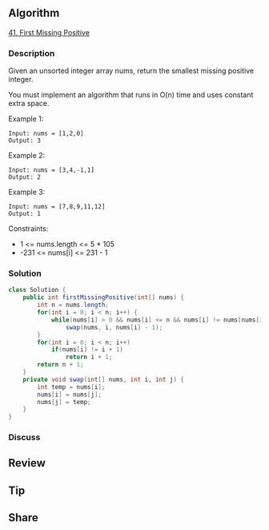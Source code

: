 ## Algorithm

[41. First Missing Positive](https://leetcode.com/problems/first-missing-positive/)

### Description

Given an unsorted integer array nums, return the smallest missing positive integer.

You must implement an algorithm that runs in O(n) time and uses constant extra space.


Example 1:

```
Input: nums = [1,2,0]
Output: 3
```

Example 2:

```
Input: nums = [3,4,-1,1]
Output: 2
```

Example 3:

```
Input: nums = [7,8,9,11,12]
Output: 1
```

Constraints:

- 1 <= nums.length <= 5 * 105
- -231 <= nums[i] <= 231 - 1


### Solution

```java
class Solution {
    public int firstMissingPositive(int[] nums) {
        int n = nums.length;
        for(int i = 0; i < n; i++) {
            while(nums[i] > 0 && nums[i] <= n && nums[i] != nums[nums[i] - 1])
                swap(nums, i, nums[i] - 1);
        }
        for(int i = 0; i < n; i++)
            if(nums[i] != i + 1)
                return i + 1;
        return n + 1;
    }
    private void swap(int[] nums, int i, int j) {
        int temp = nums[i];
        nums[i] = nums[j];
        nums[j] = temp;
    }
}
```

### Discuss

## Review


## Tip


## Share

